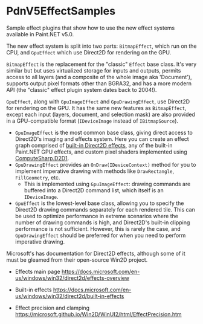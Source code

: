 # PdnV5EffectSamples

Sample effect plugins that show how to use the new effect systems available in Paint.NET v5.0.

The new effect system is split into two parts: `BitmapEffect`, which run on the CPU, and `GpuEffect` which use Direct2D for rendering on the GPU.

`BitmapEffect` is the replacement for the "classic" `Effect` base class. It's very similar but but uses virtualized storage for inputs and outputs, permits access to all layers (and a composite of the whole image aka 'Document'), supports output pixel formats other than BGRA32, and has a more modern API (the "classic" effect plugin system dates back to 2004!).

`GpuEffect`, along with `GpuImageEffect` and `GpuDrawingEffect`, use Direct2D for rendering on the GPU. It has the same new features as `BitmapEffect`, except each input (layers, document, and selection mask) are also provided in a GPU-compatible format (`IDeviceImage` instead of `IBitmapSource`).

- `GpuImageEffect` is the most common base class, giving direct access to Direct2D's imaging and effects system. Here you can create an effect graph comprised of [built-in Direct2D effects](https://learn.microsoft.com/en-us/windows/win32/direct2d/built-in-effects), any of the built-in Paint.NET GPU effects, and custom pixel shaders implemented using [ComputeSharp.D2D1](https://github.com/Sergio0694/ComputeSharp).
- `GpuDrawingEffect` provides an `OnDraw(IDeviceContext)` method for you to implement imperative drawing with methods like `DrawRectangle`, `FillGeometry`, etc.
  - This is implemented using `GpuImageEffect`: drawing commands are buffered into a Direct2D command list, which itself is an `IDeviceImage`.
- `GpuEffect` is the lowest-level base class, allowing you to specify the Direct2D drawing commands separately for each rendered tile. This can be used to optimize performance in extreme scenarios where the number of drawing commands is high, and Direct2D's built-in clipping performance is not sufficient. However, this is rarely the case, and `GpuDrawingEffect` should be preferred for when you need to perform imperative drawing.

Microsoft's has documentation for Direct2D effects, although some of it must be gleamed from their open-source Win2D project.

- Effects main page <https://docs.microsoft.com/en-us/windows/win32/direct2d/effects-overview>

- Built-in effects <https://docs.microsoft.com/en-us/windows/win32/direct2d/built-in-effects>

- Effect precision and clamping <https://microsoft.github.io/Win2D/WinUI2/html/EffectPrecision.htm>
